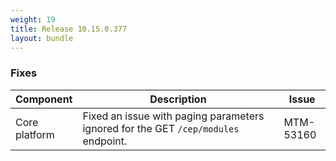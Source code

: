 ```yaml
---
weight: 19
title: Release 10.15.0.377
layout: bundle
---
```


<!--10.15.0.369 - 10.15.0.377-->


### Fixes

<div><table ><colgroup>
<col style="width: 15%;"><col style="width: 70%;"><col style="width: 15%;"></colgroup>
<thead><tr>
<th>
Component</th>
<th>
Description</th>
<th>
Issue</th>
</tr>
</thead><tbody>

<tr>
<td>Core platform</td>
<td>Fixed an issue with paging parameters ignored for the GET <code>/cep/modules</code> endpoint.</td>
<td>MTM-53160</td>
</tr>

</tbody></table></div>

